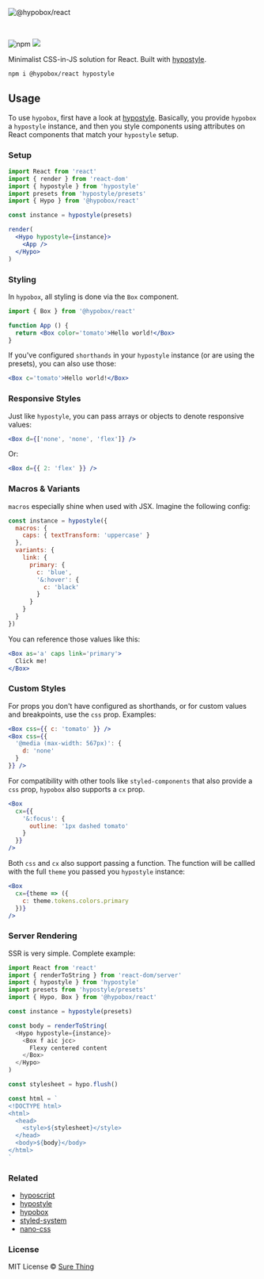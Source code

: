 ![@hypobox/react](https://user-images.githubusercontent.com/4732330/96394851-af58f800-1188-11eb-8922-6a3a555d74fd.png)

<br/>

![npm](https://img.shields.io/npm/v/@hypobox/react) [![](https://badgen.net/bundlephobia/minzip/@hypobox/react)](https://bundlephobia.com/result?p=@hypobox/react)

Minimalist CSS-in-JS solution for React. Built with
[hypostyle](https://github.com/sure-thing/hypostyle).

```bash
npm i @hypobox/react hypostyle
```

## Usage

To use `hypobox`, first have a look at
[hypostyle](https://github.com/sure-thing/hypostyle). Basically, you provide
`hypobox` a `hypostyle` instance, and then you style components using attributes
on React components that match your `hypostyle` setup.

### Setup

```jsx
import React from 'react'
import { render } from 'react-dom'
import { hypostyle } from 'hypostyle'
import presets from 'hypostyle/presets'
import { Hypo } from '@hypobox/react'

const instance = hypostyle(presets)

render(
  <Hypo hypostyle={instance}>
    <App />
  </Hypo>
)
```

### Styling

In `hypobox`, all styling is done via the `Box` component.

```jsx
import { Box } from '@hypobox/react'

function App () {
  return <Box color='tomato'>Hello world!</Box>
}
```

If you've configured `shorthands` in your `hypostyle` instance (or are using
the presets), you can also use those:

```jsx
<Box c='tomato'>Hello world!</Box>
```

### Responsive Styles

Just like `hypostyle`, you can pass arrays or objects to denote responsive
values:

```jsx
<Box d={['none', 'none', 'flex']} />
```

Or:

```jsx
<Box d={{ 2: 'flex' }} />
```

### Macros & Variants

`macros` especially shine when used with JSX. Imagine the following config:

```jsx
const instance = hypostyle({
  macros: {
    caps: { textTransform: 'uppercase' }
  },
  variants: {
    link: {
      primary: {
        c: 'blue',
        '&:hover': {
          c: 'black'
        }
      }
    }
  }
})
```

You can reference those values like this:

```jsx
<Box as='a' caps link='primary'>
  Click me!
</Box>
```

### Custom Styles

For props you don't have configured as shorthands, or for custom values and
breakpoints, use the `css` prop. Examples:

```jsx
<Box css={{ c: 'tomato' }} />
<Box css={{
  '@media (max-width: 567px)': {
    d: 'none'
  }
}} />
```

For compatibility with other tools like `styled-components` that also provide a
`css` prop, `hypobox` also supports a `cx` prop.

```jsx
<Box
  cx={{
    '&:focus': {
      outline: '1px dashed tomato'
    }
  }}
/>
```

Both `css` and `cx` also support passing a function. The function will be
callled with the full `theme` you passed you `hypostyle` instance:

```jsx
<Box
  cx={theme => ({
    c: theme.tokens.colors.primary
  })}
/>
```

### Server Rendering

SSR is very simple. Complete example:

```javascript
import React from 'react'
import { renderToString } from 'react-dom/server'
import { hypostyle } from 'hypostyle'
import presets from 'hypostyle/presets'
import { Hypo, Box } from '@hypobox/react'

const instance = hypostyle(presets)

const body = renderToString(
  <Hypo hypostyle={instance}>
    <Box f aic jcc>
      Flexy centered content
    </Box>
  </Hypo>
)

const stylesheet = hypo.flush()

const html = `
<!DOCTYPE html>
<html>
  <head>
    <style>${stylesheet}</style>
  </head>
  <body>${body}</body>
</html>
`
```

### Related

- [hyposcript](https://github.com/sure-thing/hyposcript)
- [hypostyle](https://github.com/sure-thing/hypostyle)
- [hypobox](https://github.com/sure-thing/hypobox)
- [styled-system](https://github.com/styled-system/styled-system)
- [nano-css](https://github.com/streamich/nano-css)

### License

MIT License © [Sure Thing](https://github.com/sure-thing)
